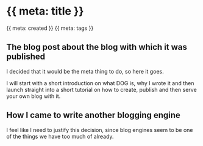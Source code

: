 # {{ meta: title }}

{{ meta: created }}
{{ meta: tags }}

## The blog post about the blog with which it was published

I decided that it would be the meta thing to do, so here it goes.

I will start with a short introduction on what DOG is, why I wrote it and then
launch straight into a short tutorial on how to create, publish and then serve your own blog with it.

## How I came to write another blogging engine

I feel like I need to justify this decision, since blog engines seem to be one of the things we have too much of already.
